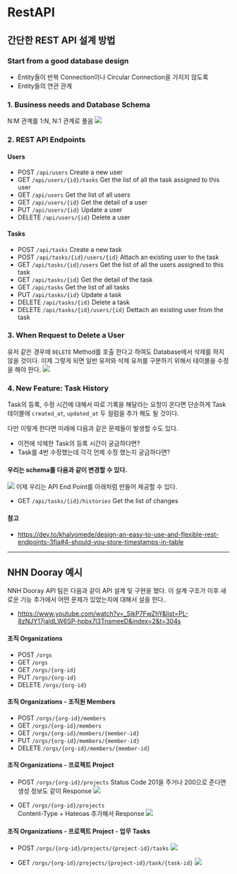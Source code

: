 # RestAPI

## 간단한 REST API 설계 방법
### Start from a good database design
* Entity들이 반복 Connection이나 Circular Connection을 가지지 않도록
* Entity들의 연관 관계


### 1. Business needs and Database Schema
N:M 관계를 1:N, N:1 관계로 풀음
![](.README_images/f2bcb8f0.png)


### 2. REST API Endpoints
#### Users
* POST `/api/users` Create a new user
* GET `/api/users/{id}/tasks` Get the list of all the task assigned to this user
* GET `/api/users` Get the list of all users
* GET `/api/users/{id}` Get the detail of a user
* PUT `/api/users/{id}` Update a user
* DELETE `/api/users/{id}` Delete a user

#### Tasks
* POST `/api/tasks` Create a new task
* POST `/api/tasks/{id}/users/{id}` Attach an existing user to the task
* GET `/api/tasks/{id}/users` Get the list of all the users assigned to this task
* GET `/api/tasks/{id}` Get the detail of the task
* GET `/api/tasks` Get the list of all tasks
* PUT `/api/tasks/{id}` Update a task
* DELETE `/api/tasks/{id}` Delete a task
* DELETE `/api/tasks/{id}/users/{id}` Dettach an existing user from the task


### 3. When Request to Delete a User
유저 같은 경우에 `DELETE` Method를 호출 한다고 하여도 Database에서 
삭제를 하지 않을 것이다. 이제 그렇게 되면 일반 유저와 삭제 유저를 구분하기 위해서
테이블을 수정을 해야 한다.
![](.README_images/0d6c245f.png)


### 4. New Feature: Task History
Task의 등록, 수정 시간에 대해서 따로 기록을 해달라는 요청이 온다면
단순하게 Task 테이블에 `created_at`, `updated_at` 두 컬럼을 추가 해도 될 것이다.

다만 이렇게 한다면 미래에 다음과 같은 문제들이 발생할 수도 있다.
* 이전에 삭제한 Task의 등록 시간이 궁금하다면?
* Task를 4번 수정했는데 각각 언제 수정 했는지 궁금하다면?

#### 우리는 schema를 다음과 같이 변경할 수 있다.
![](.README_images/44f9ffc0.png)
이제 우리는 API End Point를 아래처럼 만들어 제공할 수 있다.
* GET `/api/tasks/{id}/histories` Get the list of changes


#### 참고
* https://dev.to/khalyomede/design-an-easy-to-use-and-flexible-rest-endpoints-3fia#4-should-you-store-timestamps-in-table




---
## NHN Dooray 예시
NNH Dooray API 팀은 다음과 같이 API 설계 및 구현을 했다.
이 설계 구조가 이후 새로운 기능 추가에서 어떤 문제가 있었는지에 대해서 설을 한다..
* https://www.youtube.com/watch?v=_SikP7FwZhY&list=PL-8zNJY17jaldLW6SP-hpbx7l3TnsmeeD&index=2&t=304s

#### 조직 Organizations
* POST   `/orgs`
* GET    `/orgs`
* GET    `/orgs/{org-id}`
* PUT    `/orgs/{org-id}`
* DELETE `/orgs/{org-id}`

#### 조직 Organizations - 조직원 Members
* POST   `/orgs/{org-id}/members`
* GET    `/orgs/{org-id}/members`
* GET    `/orgs/{org-id}/members/{member-id}`
* PUT    `/orgs/{org-id}/members/{member-id}`
* DELETE `/orgs/{org-id}/members/{member-id}`

#### 조직 Organizations - 프로젝트 Project
* POST   `/orgs/{org-id}/projects` 
Status Code 201을 주거나 200으로 준다면 생성 정보도 같이 Response
![](data/1.png)

* GET    `/orgs/{org-id}/projects`  
Content-Type + Hateoas 추가해서 Response
![](data/2.png)

#### 조직 Organizations - 프로젝트 Project - 업무 Tasks
* POST `/orgs/{org-id}/projects/{project-id}/tasks`
![](data/3.png)

* GET  `/orgs/{org-id}/projects/{project-id}/task/{task-id}`
![](data/4.png)